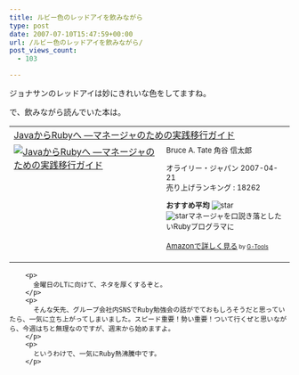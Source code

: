 ```yaml
---
title: ルビー色のレッドアイを飲みながら
type: post
date: 2007-07-10T15:47:59+00:00
url: /ルビー色のレッドアイを飲みながら/
post_views_count:
  - 103

---
```

ジョナサンのレッドアイは妙にきれいな色をしてますね。

で、飲みながら読んでいた本は。 

<table cellpadding="5" border="0">
  <tr>
    <td colspan="2">
      <a href="http://www.amazon.co.jp/exec/obidos/ASIN/4873113202/konnokiyotaka-22/ref=nosim/" target="_blank">JavaからRubyへ ―マネージャのための実践移行ガイド</a>
    </td>
  </tr>
  
  <tr>
    <td valign="top">
      <a href="http://www.amazon.co.jp/exec/obidos/ASIN/4873113202/konnokiyotaka-22/ref=nosim/" target="_blank"><img alt="JavaからRubyへ ―マネージャのための実践移行ガイド" src="https://i0.wp.com/ec1.images-amazon.com/images/I/21OHJxYTUrL.jpg" border="0" data-recalc-dims="1" /></a>
    </td>
    <td valign="top">
      <font size="-1">Bruce A. Tate 角谷 信太郎 </p>
      <p>
        オライリー・ジャパン 2007-04-21<br />売り上げランキング : 18262
      </p>
      <p>
        <strong>おすすめ平均 </strong><img alt="star" src="https://i2.wp.com/g-images.amazon.com/images/G/01/detail/stars-4-0.gif" data-recalc-dims="1" /><br /><img alt="star" src="https://i2.wp.com/g-images.amazon.com/images/G/01/detail/stars-4-0.gif" data-recalc-dims="1" />マネージャを口説き落としたいRubyプログラマに
      </p>
      <p>
        <a href="http://www.amazon.co.jp/exec/obidos/ASIN/4873113202/konnokiyotaka-22/ref=nosim/" target="_blank">Amazonで詳しく見る</a></font><font size="-2"> by <a href="http://www.goodpic.com/mt/aws/index.html">G-Tools</a></font></td> </tr> </tbody> </table> 
        
        <p>
          金曜日のLTに向けて、ネタを厚くするぞと。
        </p>
        <p>
          そんな矢先、グループ会社内SNSでRuby勉強会の話がでておもしろそうだと思っていたら、一気に立ち上がってしまいました。スピード重要！勢い重要！ついて行くぜと思いながら、今週はちと無理なのですが、週末から始めますよ。
        </p>
        <p>
          というわけで、一気にRuby熱沸騰中です。
        </p>